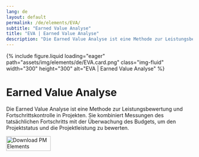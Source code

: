 ```yaml
---
lang: de
layout: default
permalink: /de/elements/EVA/
subtitle: "Earned Value Analyse"
title: "EVA | Earned Value Analyse"
description: "Die Earned Value Analyse ist eine Methode zur Leistungsbewertung und Fortschrittskontrolle in Projekten. Sie kombiniert Messungen des tatsächlichen Fortschritts mit der Überwachung des Budgets, um den Projektstatus und die Projektleistung zu bewerten."
---
```


{% include figure.liquid loading="eager" path="assets/img/elements/de/EVA.card.png" class="img-fluid" width="300" height="300" alt="EVA | Earned Value Analyse" %}

# Earned Value Analyse

Die Earned Value Analyse ist eine Methode zur Leistungsbewertung und Fortschrittskontrolle in Projekten. Sie kombiniert Messungen des tatsächlichen Fortschritts mit der Überwachung des Budgets, um den Projektstatus und die Projektleistung zu bewerten.

<a href="https://apps.apple.com/app/apple-store/id6738084498?pt=127441684&ct=website&mt=8">
  <img src="{{ "assets/img/en/appstore.png" | relative_url }}" width="120" height="40" alt="Download PM Elements">
</a>
